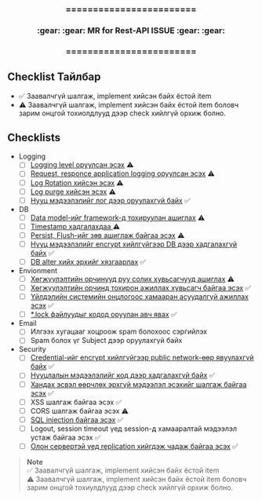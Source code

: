 <div align="center">
<h3>========================</h3>
<h3>:gear: :gear: MR for Rest-API ISSUE :gear: :gear:</h3>
<h3>========================</h3>
</div>

## Checklist Тайлбар
* :white_check_mark: Заавалчгүй шалгаж, implement хийсэн байх ёстой item  
* :warning: Заавалчгүй шалгаж, implement хийсэн байх ёстой item боловч зарим онцгой тохиолдлууд дээр check хийлгүй орхиж болно.

## Checklists

- Logging
  - [ ] [Logging level оруулсан эсэх](https://gitlab.unimedia.mn/ums-example-group/ums-wiki/-/wikis/Backend-release-MR-checklist-wiki#logging-level) :warning:
  - [ ] [Request, responce application logging оруулсан эсэх](https://gitlab.unimedia.mn/ums-example-group/ums-wiki/-/wikis/Backend-release-MR-checklist-wiki#logging-level) :warning:
  - [ ] [Log Rotation хийсэн эсэх](https://gitlab.unimedia.mn/ums-example-group/ums-wiki/-/wikis/Backend-release-MR-checklist-wiki#log-rotation-purge) :warning:
  - [ ] [Log purge хийсэн эсэх](https://gitlab.unimedia.mn/ums-example-group/ums-wiki/-/wikis/Backend-release-MR-checklist-wiki#log-rotation-purge) :warning:
  - [ ] [Нууц мэдээлэлийг лог дээр оруулахгүй байх](https://gitlab.unimedia.mn/ums-example-group/ums-wiki/-/wikis/Backend-release-MR-checklist-wiki#no-sensitive-information-in-log) :white_check_mark:
- DB
  - [ ] [Data model-ийг framework-д тохируулан ашиглах](https://gitlab.unimedia.mn/ums-example-group/ums-wiki/-/wikis/Backend-release-MR-checklist-wiki#no-raw-sql) :warning:
  - [ ] [Timestamp хадгалахдаа ](https://gitlab.unimedia.mn/ums-example-group/ums-wiki/-/wikis/Backend-release-MR-checklist-wiki#timestamp-utc) :warning:
  - [ ] [Persist, Flush-ийг зөв ашиглаж байгаа эсэх](https://gitlab.unimedia.mn/ums-example-group/ums-wiki/-/wikis/Backend-release-MR-checklist-wiki#commit-transactions) :warning:
  - [ ] [Нууц мэдээлэлийг encrypt хийлгүйгээр DB дээр хадгалахгүй байх](https://gitlab.unimedia.mn/ums-example-group/ums-wiki/-/wikis/Backend-release-MR-checklist-wiki#logging-level) :white_check_mark:
  - [ ] [DB alter хийх эрхийг хязгаарлах](https://gitlab.unimedia.mn/ums-example-group/ums-wiki/-/wikis/Backend-release-MR-checklist-wiki#db-user-privileges) :white_check_mark:
- Envionment
  - [ ] [Хөгжүүлэлтийн орчинууд руу солих хувьсагчууд ашиглах](https://gitlab.unimedia.mn/ums-example-group/ums-wiki/-/wikis/Backend-release-MR-checklist-wiki#environment-variables) :warning:
  - [ ] [Хөгжүүлэлтийн орчинд тохирон ажиллах хувьсагч байгаа эсэх](https://gitlab.unimedia.mn/ums-example-group/ums-wiki/-/wikis/Backend-release-MR-checklist-wiki#environment-variables) :white_check_mark:
  - [ ] [Үйлдэлийн системийн онцлогоос хамааран асуудалгүй ажиллах эсэх](https://gitlab.unimedia.mn/ums-example-group/ums-wiki/-/wikis/Backend-release-MR-checklist-wiki#os-characteristics) :white_check_mark:
  - [ ] [*.lock файлуудыг кодод оруулан авч явах](https://gitlab.unimedia.mn/ums-example-group/ums-wiki/-/wikis/Backend-release-MR-checklist-wiki#lock-files-in-git) :white_check_mark:
- Email
  - [ ] Илгээх хугацааг хоцроож spam болохоос сэргийлэх
  - [ ] Spam болох үг Subject дээр оруулахгүй байх
- Security
  - [ ] [Credential-ийг encrypt хийлгүйгээр public network-өөр явуулахгүй байх](https://gitlab.unimedia.mn/ums-example-group/ums-wiki/-/wikis/Backend-release-MR-checklist-wiki#ssl) :white_check_mark:
  - [ ] [Нууцлалын мэдээлэлийг код дээр хадгалахгүй байх](https://gitlab.unimedia.mn/ums-example-group/ums-wiki/-/wikis/Backend-release-MR-checklist-wiki#no-sensitive-information-in-git) :white_check_mark:
  - [ ] [Хандах эсвэл өөрчлөх эрхгүй мэдээлэл эсэхийг шалгаж байгаа эсэх](https://gitlab.unimedia.mn/ums-example-group/ums-wiki/-/wikis/Backend-release-MR-checklist-wiki#data-permission) :white_check_mark:
  - [ ] XSS шалгаж байгаа эсэх :white_check_mark:
  - [ ] CORS шалгаж байгаа эсэх :warning:
  - [ ] [SQL injection байгаа эсэх](https://gitlab.unimedia.mn/ums-example-group/ums-wiki/-/wikis/Backend-release-MR-checklist-wiki#no-raw-sql) :white_check_mark:
  - [ ] Logout, session timeout үед session-д хамааралтай мэдээлэл устаж байгаа эсэх :white_check_mark:
  - [ ] [Олон сервертэй үед replication хийгдэж чадаж байгаа эсэх](https://gitlab.unimedia.mn/ums-example-group/ums-wiki/-/wikis/Backend-release-MR-checklist-wiki#session-replication) :white_check_mark:

> **Note**  
 :white_check_mark: Заавалчгүй шалгаж, implement хийсэн байх ёстой item  
 :warning: Заавалчгүй шалгаж, implement хийсэн байх ёстой item боловч зарим онцгой тохиулдлууд дээр check хийлгүй орхиж болно.
